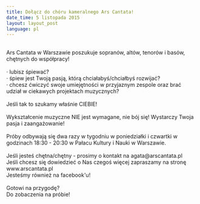 ```yaml
---
title: Dołącz do chóru kameralnego Ars Cantata!
date_time: 5 listopada 2015
layout: layout_post
language: pl
---
```

<br>
 Ars Cantata w Warszawie poszukuje sopranów, altów, tenorów i basów, chętnych do współpracy!
<br><br>
 · lubisz śpiewać?
<br>
· śpiew jest Twoją pasją, którą chciałabyś/chciałbyś rozwijać?
<br>
· chcesz ćwiczyć swoje umiejętności w przyjaznym zespole oraz brać udział w ciekawych projektach muzycznych?
<br><br>
Jeśli tak to szukamy właśnie CIEBIE!
<br><br>
Wykształcenie muzyczne NIE jest wymagane, nie bój się! Wystarczy Twoja pasja i zaangażowanie!
<br><br>
Próby odbywają się dwa razy w tygodniu w poniedziałki i czwartki w godzinach 18:30 - 20:30 w Pałacu Kultury i Nauki w Warszawie.
<br>
<br>
Jeśli jesteś chętna/chętny - prosimy o kontakt na agata@arscantata.pl
<br>
Jeśli chcesz się dowiedzieć o Nas czegoś więcej zapraszamy na stronę www.arscantata.pl
<br>
Jesteśmy również na facebook'u!
<br>
<br>
Gotowi na przygodę?
<br>
Do zobaczenia na próbie!


